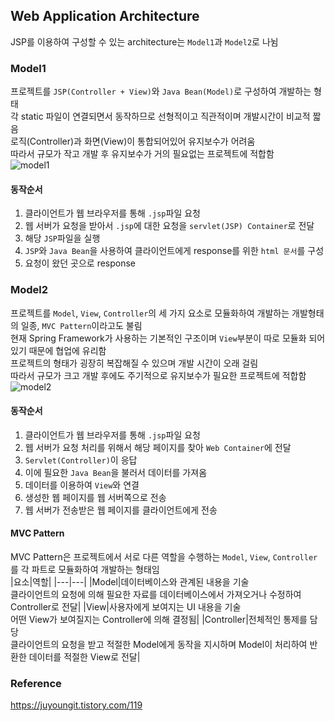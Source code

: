 ## Web Application Architecture
JSP를 이용하여 구성할 수 있는 architecture는 `Model1`과 `Model2`로 나뉨  

### Model1
프로젝트를 `JSP(Controller + View)`와 `Java Bean(Model)`로 구성하여 개발하는 형태  
각 static 파일이 연결되면서 동작하므로 선형적이고 직관적이며 개발시간이 비교적 짧음  
로직(Controller)과 화면(View)이 통합되어있어 유지보수가 어려움  
따라서 규모가 작고 개발 후 유지보수가 거의 필요없는 프로젝트에 적합함  
![model1](https://user-images.githubusercontent.com/55227276/177910336-754119da-1264-4203-9374-947cf001b505.png)


#### 동작순서
1. 클라이언트가 웹 브라우저를 통해 `.jsp`파일 요청
2. 웹 서버가 요청을 받아서 `.jsp`에 대한 요청을 `servlet(JSP) Container`로 전달
3. 해당 `JSP`파일을 실행
4. `JSP`와 `Java Bean`을 사용하여 클라이언트에게 response를 위한 `html 문서`를 구성
5. 요청이 왔던 곳으로 response


### Model2
프로젝트를 `Model`, `View`, `Controller`의 세 가지 요소로 모듈화하여 개발하는 개발형태의 일종, `MVC Pattern`이라고도 불림   
현재 Spring Framework가 사용하는 기본적인 구조이며 `View`부분이 따로 모듈화 되어있기 때문에 협업에 유리함   
프로젝트의 형태가 굉장히 복잡해질 수 있으며 개발 시간이 오래 걸림  
따라서 규모가 크고 개발 후에도 주기적으로 유지보수가 필요한 프로젝트에 적합함  
![model2](https://user-images.githubusercontent.com/55227276/177910388-3632dafe-a521-42d8-b7be-893a93bd55b2.png)


#### 동작순서
1. 클라이언트가 웹 브라우저를 통해 `.jsp`파일 요청
2. 웹 서버가 요청 처리를 위해서 해당 페이지를 찾아 `Web Container`에 전달
3. `Servlet(Controller)`이 응답
4. 이에 필요한 `Java Bean`을 불러서 데이터를 가져옴
5. 데이터를 이용하여 `View`와 연결
6. 생성한 웹 페이지를 웹 서버쪽으로 전송
7. 웹 서버가 전송받은 웹 페이지를 클라이언트에게 전송

#### MVC Pattern
MVC Pattern은 프로젝트에서 서로 다른 역할을 수행하는 `Model`, `View`, `Controller`를 각 파트로 모듈화하여 개발하는 형태임  
|요소|역할|
|---|---|
|Model|데이터베이스와 관계된 내용을 기술<br /> 클라이언트의 요청에 의해 필요한 자료를 데이터베이스에서 가져오거나 수정하여 Controller로 전달|
|View|사용자에게 보여지는 UI 내용을 기술<br /> 어떤 View가 보여질지는 Controller에 의해 결정됨|
|Controller|전체적인 통제를 담당<br /> 클라이언트의 요청을 받고 적절한 Model에게 동작을 지시하며 Model이 처리하여 반환한 데이터를 적절한 View로 전달|




### Reference
https://juyoungit.tistory.com/119
